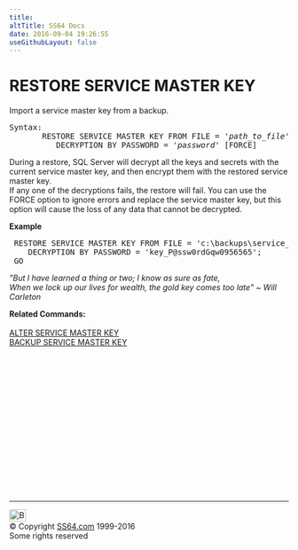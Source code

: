 ```yaml
---
title:
altTitle: SS64 Docs
date: 2016-09-04 19:26:55
useGithubLayout: false
---
```

<!-- #BeginLibraryItem "/Library/head_sql.lbi" --><!-- #EndLibraryItem --><h1>RESTORE SERVICE MASTER KEY</h1>
<p>Import a service master key from a backup.</p>
<pre>Syntax:
       RESTORE SERVICE MASTER KEY FROM FILE = '<i>path_to_file</i>' 
          DECRYPTION BY PASSWORD = '<i>password</i>' [FORCE]</pre>
<p>During a restore, SQL Server will decrypt all the keys and secrets with the current service master key, and then encrypt them with the restored service master key. <br>
If any one of the decryptions fails, the restore will fail. You can use the FORCE option to ignore errors and replace the service master key, but this option will cause the loss of any data that cannot be decrypted.</p>
<p><b>Example</b></p>
<pre> RESTORE SERVICE MASTER KEY FROM FILE = 'c:\backups\service_master_key' 
    DECRYPTION BY PASSWORD = 'key_P@ssw0rdGqw0956565';
 GO
</pre>
<p class="quote"><i>"But I have learned a thing or two; I know as sure as fate,<br>
When we lock up our lives for wealth, the gold key comes too late" 
~ Will Carleton</i></p>
<p><b>Related  Commands:</b><br>
  <br>
  <a href="service_masterkey_a.html">ALTER SERVICE MASTER KEY</a><br>
<a href="service_masterkey_b.html">BACKUP SERVICE MASTER KEY</a></p><!-- #BeginLibraryItem "/Library/foot_sql.lbi" --><p>
<!-- ss64-sql -->
<ins class="adsbygoogle" style="display:inline-block;width:300px;height:250px" data-ad-client="ca-pub-6140977852749469" data-ad-slot="6953563613"></ins>
<script>
(adsbygoogle = window.adsbygoogle || []).push({});
</script></p>
<hr>
<div id="bl" class="footer"><a href="service_masterkey_r.html#"><img src="../images/top.png" width="30" height="22" alt="Back to the Top"></a></div>
<div id="br" class="footer, tagline">© Copyright <a href="../index.html">SS64.com</a> 1999-2016<br>
Some rights reserved</div><!-- #EndLibraryItem -->

